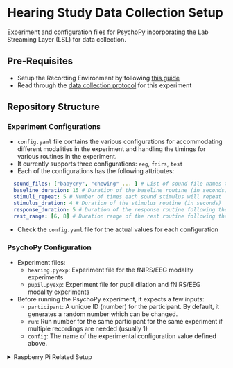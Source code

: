 # Hearing Study Data Collection Setup

Experiment and configuration files for PsychoPy incorporating the Lab Streaming Layer (LSL) for data collection.

## Pre-Requisites 
- Setup the Recording Environment by following [this guide](https://docs.google.com/document/d/1NA2v7Z6gLFAqDksrsyBf3V2RNZ6RxAdAVVEvcNDk-yA/edit?usp=sharing)
- Read through the [data collection protocol](https://docs.google.com/document/d/1ouoUjMdvXaoEwp-7u0hbgPy1gG8JQRklimvL0BNJeHc/edit?usp=sharing) for this experiment

## Repository Structure

### Experiment Configurations
- `config.yaml` file contains the various configurations for accommodating different modalities in the experiment and handling the timings for various routines in the experiment.
- It currently supports three configurations: `eeg`, `fnirs`, `test`
- Each of the configurations has the following attributes:

```yaml
  sound_files: ["babycry", "chewing" ... ] # List of sound file names to include from the sounds folder
  baseline_duration: 15 # Duration of the baseline routine (in seconds)
  stimuli_repeat: 5 # Number of times each sound stimulus will repeat
  stimulus_dration: 4 # Duration of the stimulus routine (in seconds)
  response_duration: 5 # Duration of the response routine following the stimulus (in seconds)
  rest_range: [6, 8] # Duration range of the rest routine following the response (in seconds)
```
- Check the `config.yaml` file for the actual values for each configuration
  
### PsychoPy Configuration
- Experiment files:
  - `hearing.pyexp`: Experiment file for the fNIRS/EEG modality experiments
  - `pupil.pyexp`: Experiment file for pupil dilation and fNIRS/EEG modality experiments
- Before running the PsychoPy experiment, it expects a few inputs:
  - `participant`: A unique ID (number) for the participant. By default, it generates a random number which can be changed.
  - `run`: Run number for the same participant for the same experiment if multiple recordings are needed (usually 1)
  - `config`: The name of the experimental configuration value defined above.


<details>
  <summary>Raspberry Pi Related Setup</summary>

### FFMPEG 

- Make sure [FFMPEG](https://ffmpeg.org/) is installed on both Raspberry Pi and the recording computer

### GStreamer

- Install [GStreamer](https://gstreamer.freedesktop.org/download/) to stream video from Raspberry Pi to the recording computer
- For Windows, make sure to select complete installation (not typical) when installing
  
> Useful Commands
> - Streaming from Pi (update with hostname or ip-address of the computer): 
> ``` python stream.py ```
> - Capturing from the computer (Replace <port_num> with actual port number): 
> ``` gst-launch-1.0 -v udpsrc port=<port_num> caps="application/x-rtp, media=(string)video, clock-rate=(int)90000, encoding-name=(string)H264" ! rtpjitterbuffer ! rtph264depay ! avdec_h264 ! videoconvert ! fpsdisplaysink video-sink=autovideosink ```
> - Converting .h264 to .mp4:
> ``` ffmpeg -i <input_file>.h264 -c copy <output_file>.mp4 ```
> - Converting .mjpeg to .mp4:
> ``` ffmpeg -i <input_file>.mjpeg -pix_fmt yuv420p -c:v libx264 -crf 20 -an <output_file>.mp4 ```
> - Splitting a video file by times:
> ``` ffmpeg -i <input_file>.h264 -ss <start_time> -to <end_time> -c:v libx264 -preset fast -crf 18 ```
>> - `-crf` flag ensures the quality (0-51, 0 - lossless, 23 - default, 51 - worst) 


### Raspberry Pi 

- Create a virtual environment with `--system-site-packages` flag
- Activate the virtual environment
- Install [pylsl](https://github.com/chkothe/pylsl/tree/master)
  - [Examples](https://github.com/chkothe/pylsl/tree/master/examples)
- Install [picamera2](https://github.com/raspberrypi/picamera2)
  - Follow the installation instructions under the `Installation using pip` section
- Copy and run the `server-camera.py` script on the Raspberry Pi 
- After the experiment, the video will be saved to the `recordings` folder with the current date and time. Access this folder using a file manager and move the file to the `input` folder for further analysis.

## Steps

- Run the `pi-recorder.py` script on the raspberry pi

## Data Processing 

- Move the raw video (.mp4) from Raspberry Pi to the `input` folder
- Move the experiment data file (ends with `.xdf`) to the `exp_data` folder
- The processing script will load and segment the data based on the markers. It will then save the segmented video files and create an output folder

</details>
